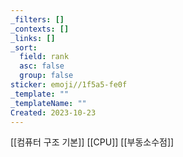 ```yaml
---
_filters: []
_contexts: []
_links: []
_sort:
  field: rank
  asc: false
  group: false
sticker: emoji//1f5a5-fe0f
_template: ""
_templateName: ""
Created: 2023-10-23
---
```

[[컴퓨터 구조 기본]]
[[CPU]]
[[부동소수점]]